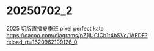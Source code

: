 # 20250702_2
2025 切版直播夏季班 pixel perfect kata 
https://cacoo.com/diagrams/pZ1jUCICb1t4bSVc/1AEDF?reload_rt=1620962199126_0